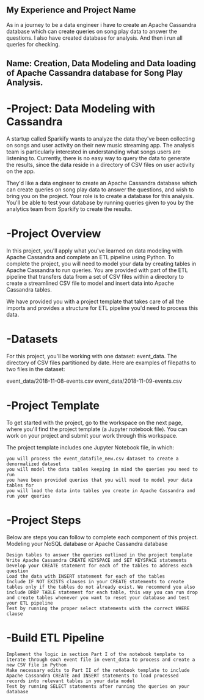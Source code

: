 ## My Experience and Project Name

As in a journey to be a data engineer i have to create an Apache Cassandra database which can create queries on song play data to answer the questions.
I also have created database for analysis. And then i run all queries for checking.

## Name: Creation, Data Modeling and Data loading of Apache Cassandra database for Song Play Analysis.

# -Project: Data Modeling with Cassandra

A startup called Sparkify wants to analyze the data they've been collecting on songs and user activity on their new music streaming app. The analysis team is particularly interested in understanding what songs users are listening to. Currently, there is no easy way to query the data to generate the results, since the data reside in a directory of CSV files on user activity on the app.

They'd like a data engineer to create an Apache Cassandra database which can create queries on song play data to answer the questions, and wish to bring you on the project. Your role is to create a database for this analysis. You'll be able to test your database by running queries given to you by the analytics team from Sparkify to create the results.

# -Project Overview

In this project, you'll apply what you've learned on data modeling with Apache Cassandra and complete an ETL pipeline using Python. To complete the project, you will need to model your data by creating tables in Apache Cassandra to run queries. You are provided with part of the ETL pipeline that transfers data from a set of CSV files within a directory to create a streamlined CSV file to model and insert data into Apache Cassandra tables.

We have provided you with a project template that takes care of all the imports and provides a structure for ETL pipeline you'd need to process this data.

# -Datasets

For this project, you'll be working with one dataset: event_data. The directory of CSV files partitioned by date. Here are examples of filepaths to two files in the dataset:

event_data/2018-11-08-events.csv
event_data/2018-11-09-events.csv

# -Project Template

To get started with the project, go to the workspace on the next page, where you'll find the project template (a Jupyter notebook file). You can work on your project and submit your work through this workspace.

The project template includes one Jupyter Notebook file, in which:

    you will process the event_datafile_new.csv dataset to create a denormalized dataset
    you will model the data tables keeping in mind the queries you need to run
    you have been provided queries that you will need to model your data tables for
    you will load the data into tables you create in Apache Cassandra and run your queries

# -Project Steps

Below are steps you can follow to complete each component of this project.
Modeling your NoSQL database or Apache Cassandra database

    Design tables to answer the queries outlined in the project template
    Write Apache Cassandra CREATE KEYSPACE and SET KEYSPACE statements
    Develop your CREATE statement for each of the tables to address each question
    Load the data with INSERT statement for each of the tables
    Include IF NOT EXISTS clauses in your CREATE statements to create tables only if the tables do not already exist. We recommend you also include DROP TABLE statement for each table, this way you can run drop and create tables whenever you want to reset your database and test your ETL pipeline
    Test by running the proper select statements with the correct WHERE clause

# -Build ETL Pipeline

    Implement the logic in section Part I of the notebook template to iterate through each event file in event_data to process and create a new CSV file in Python
    Make necessary edits to Part II of the notebook template to include Apache Cassandra CREATE and INSERT statements to load processed records into relevant tables in your data model
    Test by running SELECT statements after running the queries on your database


